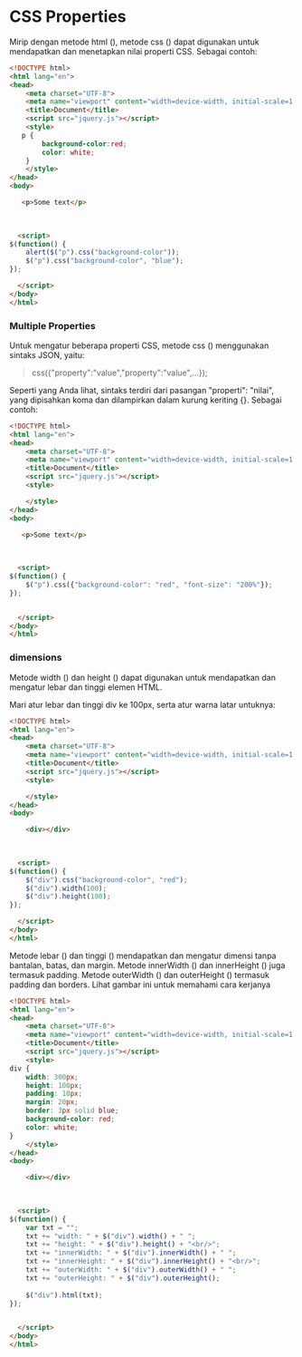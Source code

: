 # CSS Properties

Mirip dengan metode html (), metode css () dapat digunakan untuk mendapatkan dan menetapkan nilai properti CSS.
Sebagai contoh:

```html
<!DOCTYPE html>
<html lang="en">
<head>
    <meta charset="UTF-8">
    <meta name="viewport" content="width=device-width, initial-scale=1.0">
    <title>Document</title>
    <script src="jquery.js"></script>
    <style>
   p {
        background-color:red;
        color: white;
    }
    </style>
</head>
<body>

   <p>Some text</p>
  

    
  <script>
$(function() {
    alert($("p").css("background-color"));
    $("p").css("background-color", "blue");
});

  </script>
</body>
</html>
```

### Multiple Properties


Untuk mengatur beberapa properti CSS, metode css () menggunakan sintaks JSON, yaitu:

> css({"property":"value","property":"value",...});

Seperti yang Anda lihat, sintaks terdiri dari pasangan "properti": "nilai", yang dipisahkan koma dan dilampirkan dalam kurung keriting {}.
Sebagai contoh:

```html
<!DOCTYPE html>
<html lang="en">
<head>
    <meta charset="UTF-8">
    <meta name="viewport" content="width=device-width, initial-scale=1.0">
    <title>Document</title>
    <script src="jquery.js"></script>
    <style>

    </style>
</head>
<body>

   <p>Some text</p>
  

    
  <script>
$(function() {
    $("p").css({"background-color": "red", "font-size": "200%"});
});


  </script>
</body>
</html>
```

### dimensions

Metode width () dan height () dapat digunakan untuk mendapatkan dan mengatur lebar dan tinggi elemen HTML.

Mari atur lebar dan tinggi div ke 100px, serta atur warna latar untuknya:

```html
<!DOCTYPE html>
<html lang="en">
<head>
    <meta charset="UTF-8">
    <meta name="viewport" content="width=device-width, initial-scale=1.0">
    <title>Document</title>
    <script src="jquery.js"></script>
    <style>

    </style>
</head>
<body>

    <div></div>
  

    
  <script>
$(function() {
    $("div").css("background-color", "red");
    $("div").width(100);
    $("div").height(100);
});

  </script>
</body>
</html>
```

Metode lebar () dan tinggi () mendapatkan dan mengatur dimensi tanpa bantalan, batas, dan margin.
Metode innerWidth () dan innerHeight () juga termasuk padding.
Metode outerWidth () dan outerHeight () termasuk padding dan borders.
Lihat gambar ini untuk memahami cara kerjanya

```html
<!DOCTYPE html>
<html lang="en">
<head>
    <meta charset="UTF-8">
    <meta name="viewport" content="width=device-width, initial-scale=1.0">
    <title>Document</title>
    <script src="jquery.js"></script>
    <style>
div {
    width: 300px;
    height: 100px;
    padding: 10px;
    margin: 20px;
    border: 3px solid blue;
    background-color: red;
    color: white;
}
    </style>
</head>
<body>

    <div></div>
  

    
  <script>
$(function() {
    var txt = "";
    txt += "width: " + $("div").width() + " ";
    txt += "height: " + $("div").height() + "<br/>";
    txt += "innerWidth: " + $("div").innerWidth() + " ";
    txt += "innerHeight: " + $("div").innerHeight() + "<br/>";
    txt += "outerWidth: " + $("div").outerWidth() + " ";
    txt += "outerHeight: " + $("div").outerHeight();
    
    $("div").html(txt);
});


  </script>
</body>
</html>
```